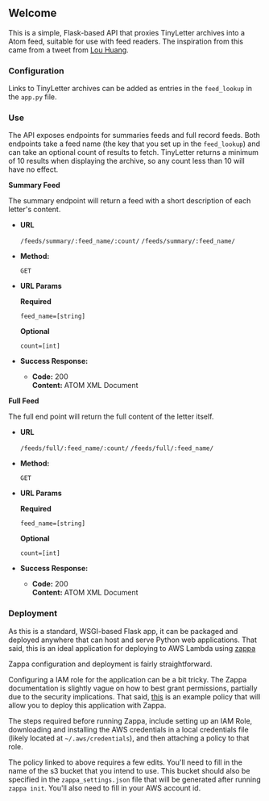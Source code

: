 ## Welcome

This is a simple, Flask-based API that proxies TinyLetter archives into a Atom
feed, suitable for use with feed readers. The inspiration from this came from a
tweet from [Lou Huang](https://github.com/louh).

### Configuration

Links to TinyLetter archives can be added as entries in the `feed_lookup` in the `app.py` file.

### Use

The API exposes endpoints for summaries feeds and full record feeds. Both endpoints take a feed name (the key that you
set up in the `feed_lookup`) and can take an optional count of results to fetch. TinyLetter returns a minimum of 10
results when displaying the archive, so any count less than 10 will have no effect.

**Summary Feed**

The summary endpoint will return a feed with a short description of each letter's content.

* **URL**

  `/feeds/summary/:feed_name/:count/`
  `/feeds/summary/:feed_name/`

* **Method:**

  `GET`
  
* **URL Params**

  **Required**
  
  `feed_name=[string]`
  
  **Optional**
  
  `count=[int]`
  
* **Success Response:**

  * **Code:** 200 <br />
    **Content:** ATOM XML Document
 

**Full Feed**

The full end point will return the full content of the letter itself.

* **URL**

  `/feeds/full/:feed_name/:count/`
  `/feeds/full/:feed_name/`

* **Method:**

  `GET`
  
* **URL Params**

  **Required**
  
  `feed_name=[string]`
  
  **Optional**
  
  `count=[int]`
  
* **Success Response:**

  * **Code:** 200 <br />
    **Content:** ATOM XML Document
    
    
### Deployment

As this is a standard, WSGI-based Flask app, it can be packaged and deployed anywhere that can
host and serve Python web applications. That said, this is an ideal application for deploying to AWS Lambda using
[zappa](https://github.com/Miserlou/Zappa)

Zappa configuration and deployment is fairly straightforward.

Configuring a IAM role for the application can be a bit tricky. The Zappa documentation is slightly vague on how to best
grant permissions, partially due to the security implications. That said, [this](https://github.com/Bartvds/Zappa/blob/6f6f52eb01976c2390c24ef2b40c5c43c35ad8e5/example/policy/deploy.json)
is an example policy that will allow you to deploy this application with Zappa.

The steps required before running Zappa, include setting up an IAM Role, downloading and installing the AWS credentials
in a local credentials file (likely located at `~/.aws/credentials`), and then attaching a policy to that role.

The policy linked to above requires a few edits. You'll need to fill in the name of the s3 bucket that you intend to use. 
This bucket should also be specified in the `zappa_settings.json` file that will be generated after running `zappa init`. 
You'll also need to fill in your AWS account id. 

 